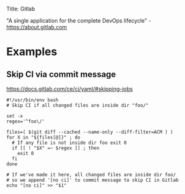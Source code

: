 Title: Gitlab

"A single application for the complete DevOps lifecycle" - <https://about.gitlab.com>

# Examples

## Skip CI via commit message

<https://docs.gitlab.com/ce/ci/yaml/#skipping-jobs>

```
#!/usr/bin/env bash
# Skip CI if all changed files are inside dir "foo/"

set -x
regex='^foo\/'

files=( $(git diff --cached --name-only --diff-filter=ACM ) )
for X in "${files[@]}" ; do
  # If any file is not inside dir foo exit 0
  if [[ ! "$X" =~ $regex ]] ; then
    exit 0
  fi
done

# If we've made it here, all changed files are inside dir foo/
# so we append '[no ci]' to commit message to skip CI in Gitlab
echo "[no ci]" >> "$1"
```
